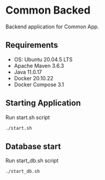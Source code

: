 # Common Backed

Backend application for Common App.

## Requirements

* OS: Ubuntu 20.04.5 LTS
* Apache Maven 3.6.3
* Java 11.0.17
* Docker 20.10.22
* Docker Compose 3.1

## Starting Application

Run start.sh script

```bash 
./start.sh
```

## Database start

Run start_db.sh script

```bash 
./start_db.sh
```